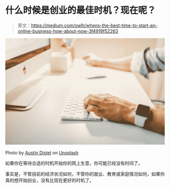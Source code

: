 # 什么时候是创业的最佳时机？现在呢？

> 原文：<https://medium.com/swlh/whens-the-best-time-to-start-an-online-business-how-about-now-3f4919f52263>

![](img/c368aee67557eb02343f0351cc91b873.png)

Photo by [Austin Distel](https://unsplash.com/@austindistel?utm_source=medium&utm_medium=referral) on [Unsplash](https://unsplash.com?utm_source=medium&utm_medium=referral)

如果你在等待合适的时机开始你的网上生意，你可能已经没有时间了。

事实是，不管目前的经济状况如何，不管你的就业、教育或家庭情况如何，如果你真的想开始创业，没有比现在更好的时机了。